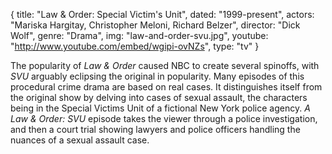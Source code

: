 {
  title: "Law & Order: Special Victim's Unit",
  dated: "1999-present",
  actors: "Mariska Hargitay, Christopher Meloni, Richard Belzer",
  director: "Dick Wolf",
  genre: "Drama",
  img: "law-and-order-svu.jpg",
  youtube: "http://www.youtube.com/embed/wgipi-ovNZs",
  type: "tv"
}

The popularity of _Law & Order_ caused NBC to create several spinoffs, with _SVU_ arguably eclipsing the original in popularity. Many episodes of this procedural crime drama are based on real cases. It distinguishes itself from the original show by delving into cases of sexual assault, the characters being in the Special Victims Unit of a fictional New York police agency. _A Law & Order: SVU_ episode takes the viewer through a police investigation, and then a court trial showing lawyers and police officers handling the nuances of a sexual assault case.